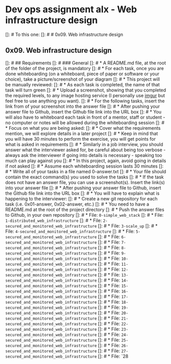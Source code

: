 # Dev ops assignment alx - Web infrastructure design

[]: # To this one:
[]: # # 0x09. Web infrastructure design

## 0x09. Web infrastructure design

[]: # ## Requirements
[]: # ### General
[]: # * A README.md file, at the root of the folder of the project, is mandatory
[]: # * For each task, once you are done whiteboarding (on a whiteboard, piece of paper or software or your choice), take a picture/screenshot of your diagram
[]: # * This project will be manually reviewed:
[]: # * As each task is completed, the name of that task will turn green
[]: # * Upload a screenshot, showing that you completed the required levels, to any image hosting service (I personally use [imgur](https://imgur.com/) but feel free to use anything you want).
[]: # * For the following tasks, insert the link from of your screenshot into the answer file
[]: # * After pushing your answer file to Github, insert the Github file link into the URL box
[]: # * You will also have to whiteboard each task in front of a mentor, staff or student - no computer or notes will be allowed during the whiteboarding session
[]: # * Focus on what you are being asked:
[]: # * Cover what the requirements mention, we will explore details in a later project
[]: # * Keep in mind that you will have 30 minutes to perform the exercise, you will get points for what is asked in requirements
[]: # * Similarly in a job interview, you should answer what the interviewer asked for, be careful about being too verbose - always ask the interviewer if going into details is necessary - speaking too much can play against you
[]: # * In this project, again, avoid going in details if not asked
[]: # * Assume each whiteboarding session lasts 30 minutes
[]: # * Write all of your tasks in a file named 0-answer.txt
[]: # * Your file should contain the exact command(s) you used to solve the tasks
[]: # * If the task does not have an answer file, you can use a screenshot(s). Insert the link(s) into your answer file
[]: # * After pushing your answer file to Github, insert the Github file link into the URL box
[]: # * You will have to explain what is happening to the interviewer:
[]: # * Create a new git repository for each task (i.e. 0x01-answer, 0x02-answer, etc.)
[]: # * You need to have a README.md at the root of the project directory
[]: # * Push the answer files to Github, in your own repository
[]: # * File: `0-simple_web_stack`
[]: # * File: `1-distributed_web_infrastructure`
[]: # * File: `2-secured_and_monitored_web_infrastructure`
[]: # * File: `3-scale_up`
[]: # * File: `4-secured_and_monitored_web_infrastructure`
[]: # * File: `5-secured_and_monitored_web_infrastructure`
[]: # * File: `6-secured_and_monitored_web_infrastructure`
[]: # * File: `7-secured_and_monitored_web_infrastructure`
[]: # * File: `8-secured_and_monitored_web_infrastructure`
[]: # * File: `9-secured_and_monitored_web_infrastructure`
[]: # * File: `10-secured_and_monitored_web_infrastructure`
[]: # * File: `11-secured_and_monitored_web_infrastructure`
[]: # * File: `12-secured_and_monitored_web_infrastructure`
[]: # * File: `13-secured_and_monitored_web_infrastructure`
[]: # * File: `14-secured_and_monitored_web_infrastructure`
[]: # * File: `15-secured_and_monitored_web_infrastructure`
[]: # * File: `16-secured_and_monitored_web_infrastructure`
[]: # * File: `17-secured_and_monitored_web_infrastructure`
[]: # * File: `18-secured_and_monitored_web_infrastructure`
[]: # * File: `19-secured_and_monitored_web_infrastructure`
[]: # * File: `20-secured_and_monitored_web_infrastructure`
[]: # * File: `21-secured_and_monitored_web_infrastructure`
[]: # * File: `22-secured_and_monitored_web_infrastructure`
[]: # * File: `23-secured_and_monitored_web_infrastructure`
[]: # * File: `24-secured_and_monitored_web_infrastructure`
[]: # * File: `25-secured_and_monitored_web_infrastructure`
[]: # * File: `26-secured_and_monitored_web_infrastructure`
[]: # * File: `27-secured_and_monitored_web_infrastructure`
[]: # * File: `28